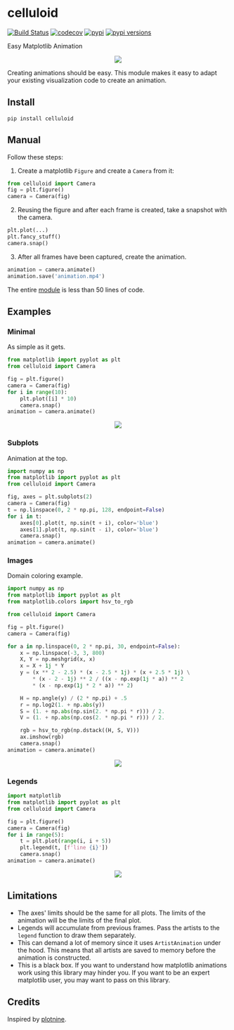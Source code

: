 # celluloid

[![Build Status](https://travis-ci.com/jwkvam/celluloid.svg?branch=master)](https://travis-ci.com/jwkvam/celluloid)
[![codecov](https://codecov.io/gh/jwkvam/celluloid/branch/master/graph/badge.svg)](https://codecov.io/gh/jwkvam/celluloid)
[![pypi](https://badge.fury.io/py/celluloid.svg)](https://pypi.org/project/celluloid/)
[![pypi versions](https://img.shields.io/pypi/pyversions/celluloid.svg)](https://pypi.org/project/celluloid/)

Easy Matplotlib Animation

<p align="center">
  <a href="https://github.com/jwkvam/celluloid/blob/master/examples/sines.py">
    <img src="https://user-images.githubusercontent.com/86304/48657442-9c11e080-e9e5-11e8-9f54-f46a960be7dd.gif">
  </a>
</p>

Creating animations should be easy.
This module makes it easy to adapt your existing visualization code to create an animation.

## Install

```
pip install celluloid
```

## Manual

Follow these steps:

1. Create a matplotlib `Figure` and create a `Camera` from it:

```python
from celluloid import Camera
fig = plt.figure()
camera = Camera(fig)
```

2. Reusing the figure and after each frame is created, take a snapshot with the camera.

```python
plt.plot(...)
plt.fancy_stuff()
camera.snap()
```

3. After all frames have been captured, create the animation.

```python
animation = camera.animate()
animation.save('animation.mp4')
```

The entire [module](https://github.com/jwkvam/celluloid/blob/master/celluloid.py) is less than 50 lines of code.

## Examples

### Minimal

As simple as it gets.

```python
from matplotlib import pyplot as plt
from celluloid import Camera

fig = plt.figure()
camera = Camera(fig)
for i in range(10):
    plt.plot([i] * 10)
    camera.snap()
animation = camera.animate()
```

<p align="center">
  <a href="https://github.com/jwkvam/celluloid/blob/master/examples/simple.py">
    <img src="https://user-images.githubusercontent.com/86304/48666133-66660980-ea70-11e8-9024-b167c21a5e83.gif">
  </a>
</p>

### Subplots

Animation at the top.

```python
import numpy as np
from matplotlib import pyplot as plt
from celluloid import Camera

fig, axes = plt.subplots(2)
camera = Camera(fig)
t = np.linspace(0, 2 * np.pi, 128, endpoint=False)
for i in t:
    axes[0].plot(t, np.sin(t + i), color='blue')
    axes[1].plot(t, np.sin(t - i), color='blue')
    camera.snap()
animation = camera.animate()
```

### Images

Domain coloring example.

```python
import numpy as np
from matplotlib import pyplot as plt
from matplotlib.colors import hsv_to_rgb

from celluloid import Camera

fig = plt.figure()
camera = Camera(fig)

for a in np.linspace(0, 2 * np.pi, 30, endpoint=False):
    x = np.linspace(-3, 3, 800)
    X, Y = np.meshgrid(x, x)
    x = X + 1j * Y
    y = (x ** 2 - 2.5) * (x - 2.5 * 1j) * (x + 2.5 * 1j) \
        * (x - 2 - 1j) ** 2 / ((x - np.exp(1j * a)) ** 2
        * (x - np.exp(1j * 2 * a)) ** 2)

    H = np.angle(y) / (2 * np.pi) + .5
    r = np.log2(1. + np.abs(y))
    S = (1. + np.abs(np.sin(2. * np.pi * r))) / 2.
    V = (1. + np.abs(np.cos(2. * np.pi * r))) / 2.

    rgb = hsv_to_rgb(np.dstack((H, S, V)))
    ax.imshow(rgb)
    camera.snap()
animation = camera.animate()
```

<p align="center">
  <a href="https://github.com/jwkvam/celluloid/blob/master/examples/complex.py">
    <img src="https://user-images.githubusercontent.com/86304/48747098-f483f080-ec26-11e8-9734-c409e9b0c9ec.gif">
  </a>
</p>

### Legends

```python
import matplotlib
from matplotlib import pyplot as plt
from celluloid import Camera

fig = plt.figure()
camera = Camera(fig)
for i in range(5):
    t = plt.plot(range(i, i + 5))
    plt.legend(t, [f'line {i}'])
    camera.snap()
animation = camera.animate()
```

<p align="center">
  <a href="https://github.com/jwkvam/celluloid/blob/master/examples/legends.py">
    <img src="https://user-images.githubusercontent.com/86304/48750564-9100bf80-ec34-11e8-87fb-bc5c7ddcc6e7.gif">
  </a>
</p>

## Limitations

- The axes' limits should be the same for all plots. The limits of the animation will be the limits of the final plot.
- Legends will accumulate from previous frames. Pass the artists to the `legend` function to draw them separately.
- This can demand a lot of memory since it uses `ArtistAnimation` under the hood. This means that all artists are saved to memory before the animation is constructed.
- This is a black box. If you want to understand how matplotlib animations work using this library may hinder you. If you want to be an expert matplotlib user, you may want to pass on this library.

## Credits

Inspired by [plotnine](https://github.com/has2k1/plotnine/blob/master/plotnine/animation.py).
